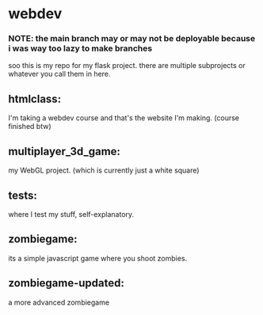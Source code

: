 # webdev
### NOTE: the main branch may or may not be deployable because i was way too lazy to make branches
soo this is my repo for my flask project.
there are multiple subprojects or whatever you call them in here.

## htmlclass:
I'm taking a webdev course and that's the website I'm making. (course finished btw)

## multiplayer_3d_game:
my WebGL project. (which is currently just a white square)

## tests:
where I test my stuff, self-explanatory.

## zombiegame:
its a simple javascript game where you shoot zombies.

## zombiegame-updated:
a more advanced zombiegame
